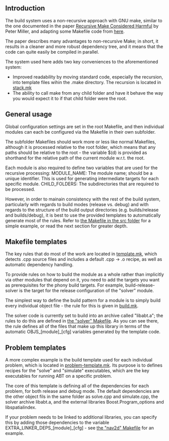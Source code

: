 Introduction
------------
The build system uses a non-recursive approach with GNU make, similar to the
one documented in the paper
[Recursive Make Considered Harmful](http://aegis.sourceforge.net/auug97.pdf)
by Peter Miller, and adapting some Makefile code from
[here](http://evbergen.home.xs4all.nl/nonrecursive-make.html).

The paper describes many advantages to non-recursive Make; in short, it results
in a cleaner and more robust dependency tree, and it means that the code can
quite easily be compiled in parallel.

The system used here adds two key conveniences to the aforementioned system:
- Improved readability by moving standard code, especially the recursion,
	into template files wihin the .make directory. The recursion is located in
	[stack.mk](.make/stack.mk)
- The ability to call make from any child folder and have it behave the way
	you would expect it to if that child folder were the root.

General usage
-------------
Global configuration settings are set in the root Makefile, and then individual
modules can each be configured via the Makefile in their own subfolder.

The subfolder Makefiles should work more or less like normal Makefiles,
although it is processed relative to the root folder, which means that any paths
should be relative to the root - the variable $(d) is provided as shorthand for
the relative path of the current module w.r.t. the root.

Each module is also required to define two variables that are used for the
recursive processing:
MODULE_NAME: The module name; should be a unique identifier. This is used
    for generating intermediate targets for each specific module.
CHILD_FOLDERS: The subdirectories that are required to be processed.

However, in order to mainain consistency with the rest of the build system,
particularly with regards to build modes (release vs. debug) and with regards
to the structure of the build output directories (e.g. builds/release
and builds/debug), it is best to use the provided templates to automatically
generate most of the rules. Refer to
[the Makefile in the src folder](src/Makefile) for a simple example, or read
the next section for greater depth.

Makefile templates
------------------
The key rules that do most of the work are located in
[template.mk](.make/template.mk), which detects .cpp source files and includes
a default .cpp -> .o recipe, as well as automatic dependency handling.

To provide rules on how to build the module as a whole rather than implicitly
via other modules that depend on it, you need to add the targets you want as
prerequisites for the phony build targets. For example,
build-release-solver
is the target for the release configuration of the "solver" module.

The simplest way to define the build pattern for a module is to simply build
every individual object file - the rule for this is given in
[build.mk](.make/build.mk).

The solver code is currently set to build into an archive called "libabt.a";
the rules to do this are defined in [the "solver" Makefile](src/solver/Makefile).
As you can see there, the rule defines all of the files that make up this
library in terms of the automatic OBJS_[module]_[cfg] variables generated by
the template code.

Problem templates
-----------------
A more complex example is the build template used for each individual
problem, which is located in [problem-template.mk](.make/problem-template.mk).
Its purpose is to defines recipes for the "solve" and "simulate" executables,
which are the key executables for running ABT on a specific problem.

The core of this template is defining all of the dependencies for each problem,
for both release and debug mode. The default dependencies are the other object
fils in the same folder as solve.cpp and simulate.cpp, the solver archive
libabt.a, and the external libraries Boost.Program_options and libspatialindex.

If your problem needs to be linked to additional libraries, you can specify
this by adding those dependencies to the variable 
EXTRA_LINKER_DEPS_[module]_[cfg] - see 
[the "nav2d" Makefile](src/problems/nav2d/Makefile) for an example.
